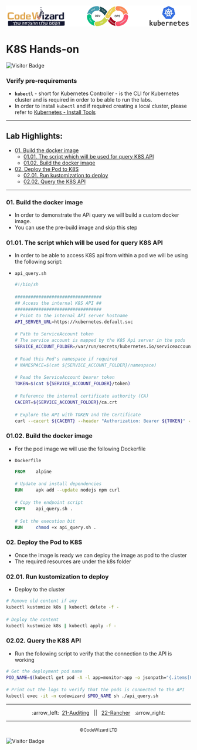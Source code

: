 ## ![](../../resources/k8s-logos.png)

# K8S Hands-on

![Visitor Badge](https://visitor-badge.laobi.icu/badge?page_id=nirgeier)

### Verify pre-requirements

- **`kubectl`** - short for Kubernetes Controller - is the CLI for Kubernetes cluster and is required in order to be able to run the labs.
- In order to install `kubectl` and if required creating a local cluster, please refer to [Kubernetes - Install Tools](https://kubernetes.io/docs/tasks/tools/)

<!-- inPage TOC start -->

---
## Lab Highlights:
 - [01. Build the docker image](#01-Build-the-docker-image)
   - [01.01. The script which will be used for query K8S API](#0101-The-script-which-will-be-used-for-query-K8S-API)
   - [01.02. Build the docker image](#0102-Build-the-docker-image)
 - [02. Deploy the Pod to K8S](#02-Deploy-the-Pod-to-K8S)
   - [02.01. Run kustomization to deploy](#0201-Run-kustomization-to-deploy)
   - [02.02. Query the K8S API](#0202-Query-the-K8S-API)

---

<!-- inPage TOC end -->

### 01. Build the docker image

- In order to demonstrate the APi query we will build a custom docker image.
- You can use the pre-build image and skip this step

### 01.01. The script which will be used for query K8S API

- In order to be able to access K8S api from within a pod we will be using the following script:
- `api_query.sh`

  ```sh
  #!/bin/sh

  #################################
  ## Access the internal K8S API ##
  #################################
  # Point to the internal API server hostname
  API_SERVER_URL=https://kubernetes.default.svc

  # Path to ServiceAccount token
  # The service account is mapped by the K8S Api server in the pods
  SERVICE_ACCOUNT_FOLDER=/var/run/secrets/kubernetes.io/serviceaccount

  # Read this Pod's namespace if required
  # NAMESPACE=$(cat ${SERVICE_ACCOUNT_FOLDER}/namespace)

  # Read the ServiceAccount bearer token
  TOKEN=$(cat ${SERVICE_ACCOUNT_FOLDER}/token)

  # Reference the internal certificate authority (CA)
  CACERT=${SERVICE_ACCOUNT_FOLDER}/ca.crt

  # Explore the API with TOKEN and the Certificate
  curl --cacert ${CACERT} --header "Authorization: Bearer ${TOKEN}" -X GET ${API_SERVER_URL}/api
  ```

### 01.02. Build the docker image

- For the pod image we will use the following Dockerfile
- `Dockerfile`

  ```Dockerfile
  FROM    alpine

  # Update and install dependencies
  RUN     apk add --update nodejs npm curl

  # Copy the endpoint script
  COPY    api_query.sh .

  # Set the execution bit
  RUN     chmod +x api_query.sh .
  ```

### 02. Deploy the Pod to K8S

- Once the image is ready we can deploy the image as pod to the cluster
- The required resources are under the k8s folder

### 02.01. Run kustomization to deploy

- Deploy to the cluster

```sh
# Remove old content if any
kubectl kustomize k8s | kubectl delete -f -

# Deploy the content
kubectl kustomize k8s | kubectl apply -f -
```

### 02.02. Query the K8S API

- Run the following script to verify that the connection to the API is working

```sh
# Get the deployment pod name
POD_NAME=$(kubectl get pod -A -l app=monitor-app -o jsonpath="{.items[0].metadata.name}")

# Print out the logs to verify that the pods is connected to the API
kubectl exec -it -n codewizard $POD_NAME sh ./api_query.sh
```

<!-- navigation start -->

---

<div align="center">
:arrow_left:&nbsp;
  <a href="../21-Auditing">21-Auditing</a>
&nbsp;&nbsp;||&nbsp;&nbsp;  <a href="../22-Rancher">22-Rancher</a>
  &nbsp; :arrow_right:</div>

---

<div align="center">
  <small>&copy;CodeWizard LTD</small>
</div>

![Visitor Badge](https://visitor-badge.laobi.icu/badge?page_id=nirgeier)

<!-- navigation end -->